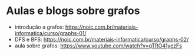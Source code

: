 # Aulas e blogs sobre grafos

- introdução a grafos: https://noic.com.br/materiais-informatica/curso/graphs-01/
- DFS e BFS: https://noic.com.br/materiais-informatica/curso/graphs-02/ 
- aula sobre grafos: https://www.youtube.com/watch?v=qTRO41yezFs 
 
